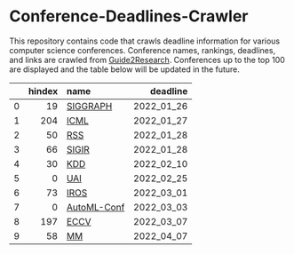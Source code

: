# Conference-Deadlines-Crawler 

 This repository contains code that crawls deadline information for various computer science conferences. Conference names, rankings, deadlines, and links are crawled from [Guide2Research](https://www.guide2research.com/topconf/machine-learning). Conferences up to the top 100 are displayed and the table below will be updated in the future.

|    |   hindex | name                                     |   deadline |
|---:|---------:|:-----------------------------------------|-----------:|
|  0 |       19 | [SIGGRAPH](https://s2022.siggraph.org/)  | 2022_01_26 |
|  1 |      204 | [ICML](https://icml.cc/Conferences/2022) | 2022_01_27 |
|  2 |       50 | [RSS](https://roboticsconference.org/)   | 2022_01_28 |
|  3 |       66 | [SIGIR](https://sigir.org/sigir2022/)    | 2022_01_28 |
|  4 |       30 | [KDD](https://www.kdd.org/kdd2022/)      | 2022_02_10 |
|  5 |        0 | [UAI](https://www.auai.org/uai2022/)     | 2022_02_25 |
|  6 |       73 | [IROS](https://iros2022.org/)            | 2022_03_01 |
|  7 |        0 | [AutoML-Conf](https://automl.cc/)        | 2022_03_03 |
|  8 |      197 | [ECCV](https://eccv2022.ecva.net/)       | 2022_03_07 |
|  9 |       58 | [MM](https://2022.acmmm.org/)            | 2022_04_07 |